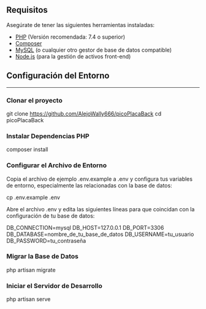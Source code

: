 ## Requisitos

Asegúrate de tener las siguientes herramientas instaladas:

- [PHP](https://www.php.net/downloads) (Versión recomendada: 7.4 o superior)
- [Composer](https://getcomposer.org/)
- [MySQL](https://www.mysql.com/downloads/) (o cualquier otro gestor de base de datos compatible)
- [Node.js](https://nodejs.org/) (para la gestión de activos front-end)

## Configuración del Entorno


_________________________
### Clonar el proyecto
git clone https://github.com/AlejoWally666/picoPlacaBack
cd picoPlacaBack

### Instalar Dependencias PHP
composer install

### Configurar el Archivo de Entorno

Copia el archivo de ejemplo .env.example a .env y configura tus variables de entorno, especialmente las relacionadas con la base de datos:

cp .env.example .env

Abre el archivo .env y edita las siguientes líneas para que coincidan con la configuración de tu base de datos:

DB_CONNECTION=mysql
DB_HOST=127.0.0.1
DB_PORT=3306
DB_DATABASE=nombre_de_tu_base_de_datos
DB_USERNAME=tu_usuario
DB_PASSWORD=tu_contraseña

### Migrar la Base de Datos
php artisan migrate

### Iniciar el Servidor de Desarrollo
php artisan serve
